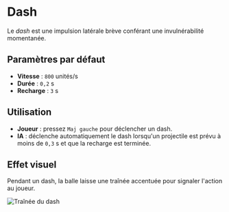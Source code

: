 # Dash

Le _dash_ est une impulsion latérale brève conférant une invulnérabilité
momentanée.

## Paramètres par défaut

- **Vitesse** : `800` unités/s
- **Durée** : `0,2` s
- **Recharge** : `3` s

## Utilisation

- **Joueur** : pressez `Maj gauche` pour déclencher un dash.
- **IA** : déclenche automatiquement le dash lorsqu'un projectile est prévu à
  moins de `0,3` s et que la recharge est terminée.

## Effet visuel

Pendant un dash, la balle laisse une traînée accentuée pour signaler
l'action au joueur.

![Traînée du dash](dash-trail.png)
